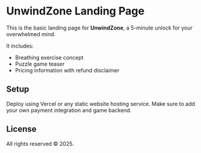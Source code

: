 # UnwindZone Landing Page

This is the basic landing page for **UnwindZone**, a 5-minute unlock for your overwhelmed mind. 

It includes:
- Breathing exercise concept
- Puzzle game teaser
- Pricing information with refund disclaimer

## Setup

Deploy using Vercel or any static website hosting service. Make sure to add your own payment integration and game backend.

## License

All rights reserved © 2025.
